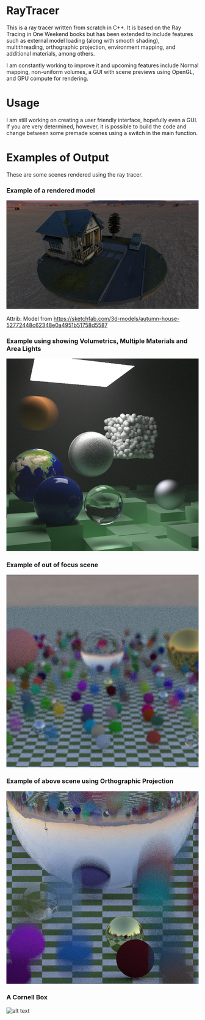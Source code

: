# RayTracer

This is a ray tracer written from scratch in C++. It is based on the Ray Tracing in One Weekend books but has been extended 
to include features such as external model loading (along with smooth shading), multithreading, orthographic projection, environment mapping, and additional
materials, among others.

I am constantly working to improve it and upcoming features include Normal mapping, non-uniform volumes, a GUI with scene 
previews using OpenGL, and GPU compute for rendering.


# Usage

I am still working on creating a user friendly interface, hopefully even a GUI. If you are very determined, however, it is possible to build the code and change between some premade scenes using a switch in the main function.

# Examples of Output

These are some scenes rendered using the ray tracer.

### Example of a rendered model 

![alt text](https://github.com/MylesPribeg/RayTracer/blob/master/outputs/model.jpg)

Attrib: Model from https://sketchfab.com/3d-models/autumn-house-52772448c62348e0a4951b51758d5587


### Example using showing Volumetrics, Multiple Materials and Area Lights
![alt text](https://github.com/MylesPribeg/RayTracer/blob/master/outputs/volumetric.png)

### Example of out of focus scene 
![alt text](https://github.com/MylesPribeg/RayTracer/blob/master/outputs/output-persp.jpg)

### Example of above scene using Orthographic Projection 
![alt text](https://github.com/MylesPribeg/RayTracer/blob/master/outputs/output-ortho.jpg)


### A Cornell Box 
![alt text](https://github.com/MylesPribeg/RayTracer/blob/master/outputs/cornell.png)
